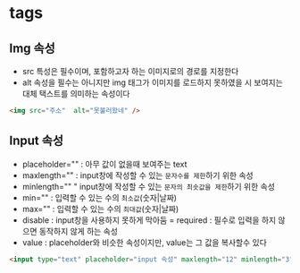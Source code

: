 # tags

## Img 속성
- src 특성은 필수이며, 포함하고자 하는 이미지로의 경로를 지정한다
- alt 속성을 필수는 아니지만 img 태그가 이미지를 로드하지 못하였을 시 보여지는 대체 택스트를 의미하는 속성이다
```html
<img src="주소"  alt="못불러왔네" />
```
  
## Input 속성
- placeholder="" : 아무 값이 없을때 보여주는 text
- maxlength="" : input창에 작성할 수 있는 `문자수를 제한`하기 위한 속성
- minlength="" " input창에 작성할 수 있는 `문자의 최솟값을 제한`하기 위한 속성
- min="" : 입력할 수 있는 수의 `최소값`(숫자|날짜)
- max="" : 입력할 수 있는 수의 `최대값`(숫자|날짜)
- disable : input창을 사용하지 못하게 막아둠
= required : 필수로 입력을 하지 않으면 동작하지 않게 하는 속성
- value : placeholder와 비슷한 속성이지만, value는 그 값을 복사할수 있다
```html
<input type="text" placeholder="input 속성" maxlength="12" minlength="3" required />
```
